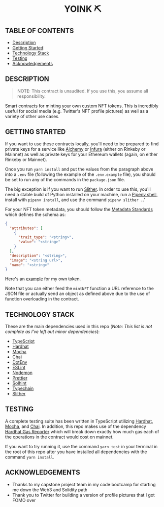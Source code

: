 <div>
    <h1 style="width:100%;text-align:center;">YOINK ⛏</h1>
</div>

## TABLE OF CONTENTS

- [Description](#description)
- [Getting Started](#getting-started)
- [Technology Stack](#technology-stack)
- [Testing](#testing)
- [Acknowledgements](#acknowledgements)

## DESCRIPTION

> NOTE: This contract is unaudited. If you use this, you assume all responsibility.

Smart contracts for minting your own custom NFT tokens. This is incredibly useful for social media (e.g. Twitter's NFT profile pictures) as well as a variety of other use cases.

## GETTING STARTED

If you want to use these contracts locally, you'll need to be prepared to find private keys for a service like [Alchemy](https://www.alchemy.com/) or [Infura](https://infura.io/) (either on Rinkeby or Mainnet) as well as private keys for your Ethereum wallets (again, on either Rinkeby or Mainnet).

Once you run `yarn install` and put the values from the paragraph above into a `.env` file (following the example of the `.env.example` file), you should be set to run any of the commands in the `package.json` file.

The big exception is if you want to run [Slither](https://github.com/crytic/slither). In order to use this, you'll need a stable build of Python installed on your machine, run a [Pipenv shell](https://pipenv.pypa.io/en/latest/), install with `pipenv install`, and use the command `pipenv slither .`.'

For your NFT token metadata, you should follow the [Metadata Standards](https://docs.opensea.io/docs/metadata-standards) which defines the schema as:

```json
{
  "attributes": [
    {
      "trait_type": "<string>",
      "value": "<string>"
    }
  ],
  "description": "<string>",
  "image": "<string url>",
  "name": "<string>"
}
```

Here's an [example](https://www.nathanthomas.dev/nathan-token-metadata.json) for my own token.

Note that you can either feed the `mintNFT` function a URL reference to the JSON file or actually send an object as defined above due to the use of function overloading in the contract.

## TECHNOLOGY STACK

These are the main dependencies used in this repo (_Note: This list is not complete as I've left out minor dependencies_):

- [TypeScript](https://www.typescriptlang.org/)
- [Hardhat](https://hardhat.org/)
- [Mocha](https://mochajs.org/)
- [Chai](https://www.chaijs.com/)
- [DotEnv](https://github.com/motdotla/dotenv)
- [ESLint](https://eslint.org/)
- [Nodemon](https://github.com/remy/nodemon)
- [Prettier](https://prettier.io/)
- [Solhint](https://github.com/protofire/solhint)
- [Typechain](https://github.com/dethcrypto/TypeChain)
- [Slither](https://github.com/crytic/slither)

## TESTING

A complete testing suite has been written in TypeScript utilizing [Hardhat](https://hardhat.org/), [Mocha](https://mochajs.org/), and [Chai](https://www.chaijs.com/). In addition, this repo makes use of the dependency [Hardhat Gas Reporter](https://github.com/cgewecke/hardhat-gas-reporter#readme) which will break down exactly how much gas each of the operations in the contract would cost on mainnet.

If you want to try running it, use the command `yarn test` in your terminal in the root of this repo after you have installed all dependencies with the command `yarn install`.

## ACKNOWLEDGEMENTS

- Thanks to my capstone project team in my code bootcamp for starting me down the Web3 and Solidity path
- Thank you to Twitter for building a version of profile pictures that I got FOMO over
